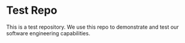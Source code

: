 # Test Repo

This is a test repository. We use this repo to demonstrate and test our software engineering capabilities.
